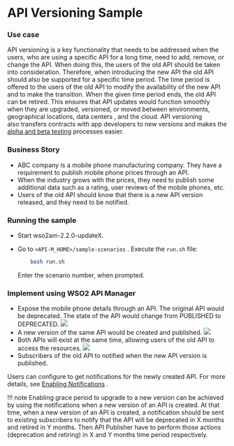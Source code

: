 # API Versioning Sample

### Use case

API versioning is a key functionality that needs to be addressed when the users, who are using a specific API for a long time, need to add, remove, or change the API. When doing this, the users of the old API should be taken into consideration. Therefore, when introducing the new API the old API should also be supported for a specific time period. The time period is offered to the users of the old API to modify the availability of the new API and to make the transition. When the given time period ends, the old API can be retired. This ensures that API updates would function smoothly when they are upgraded, versioned, or moved between environments, geographical locations, data centers , and the cloud. API versioning also transfers contracts with app developers to new versions and makes the [alpha and beta testing](http://toolsqa.com/software-testing/difference-between-alpha-testing-and-beta-testing/) processes easier.

### Business Story

-   ABC company is a mobile phone manufacturing company. They have a requirement to publish mobile phone prices through an API.
-   When the industry grows with the prices, they need to publish some additional data such as a rating, user reviews of the mobile phones, etc.
-   Users of the old API should know that there is a new API version released, and they need to be notified.

### Running the sample

-   Start wso2am-2.2.0-updateX.
-   Go to `<API-M_HOME>/sample-scenarios` . Execute the `run.sh` file:

    ``` bash
        bash run.sh
    ```

    Enter the scenario number, when prompted.

### Implement using WSO2 API Manager

-   Expose the mobile phone details through an API. The original API would be deprecated. The state of the API would change from PUBLISHED to DEPRECATED.
    ![](https://lh4.googleusercontent.com/Px0QeRqdQie5X6VSWVTItRrXWmnKoVBdaAiNUSXwtse6V681PJ0S45meQLw7Q54Tf9bLGXQGm68yrRkWET2DXDiuY6-hl1ZGKV9Z34VY84R65u3tlbZ3vMqVRVMVufqsQvj37V0Q)
-   A new version of the same API would be created and published.
    ![](https://lh6.googleusercontent.com/K5L2gQQZzI1ijIuS9KMorXA0l5bZs7x5mdsdn9NyXRYVf_a9H45pk3S_vyTTWtR_naX_xZTtOY4-yd0xRDkjE2n3s1jyzmJbVZZoEIBNGVryW_OIFV7SKfrQWDrBHOKj76u-G3ft)
-   Both APIs will exist at the same time, allowing users of the old API to access the resources.
    ![](https://lh4.googleusercontent.com/san9j-KzZXoKcKZ77uIuvo9eG4-3gz-rXE1xbaJGe4RyqVsXjcrv3QkjGIEOl0Y5Rc50z_CN-Dx7wS8JWaWwIXgdGw99kW-6g9d1Typfazf8l8AbNpbKyR3R0uI30exuLk44Y8Q_)
-   Subscribers of the old API to notified when the new API version is published.

Users can configure to get notifications for the newly created API. For more details, see [Enabling Notifications](https://docs.wso2.com/display/AM260/Enabling+Notifications) .

!!! note
Enabling grace period to upgrade to a new version can be achieved by using the notifications when a new version of an API is created. At that time, when a new version of an API is created, a notification should be sent to existing subscribers to notify that the API will be deprecated in X months and retired in Y months. Then API Publisher have to perform those actions (deprecation and retiring) in X and Y months time period respectively.


